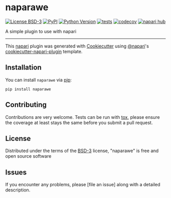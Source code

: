 # naparawe

[![License BSD-3](https://img.shields.io/pypi/l/naparawe.svg?color=green)](https://github.com/githubuser/naparawe/raw/main/LICENSE)
[![PyPI](https://img.shields.io/pypi/v/naparawe.svg?color=green)](https://pypi.org/project/naparawe)
[![Python Version](https://img.shields.io/pypi/pyversions/naparawe.svg?color=green)](https://python.org)
[![tests](https://github.com/githubuser/naparawe/workflows/tests/badge.svg)](https://github.com/githubuser/naparawe/actions)
[![codecov](https://codecov.io/gh/githubuser/naparawe/branch/main/graph/badge.svg)](https://codecov.io/gh/githubuser/naparawe)
[![napari hub](https://img.shields.io/endpoint?url=https://api.napari-hub.org/shields/naparawe)](https://napari-hub.org/plugins/naparawe)

A simple plugin to use with napari

----------------------------------

This [napari] plugin was generated with [Cookiecutter] using [@napari]'s [cookiecutter-napari-plugin] template.

<!--
Don't miss the full getting started guide to set up your new package:
https://github.com/napari/cookiecutter-napari-plugin#getting-started

and review the napari docs for plugin developers:
https://napari.org/stable/plugins/index.html
-->

## Installation

You can install `naparawe` via [pip]:

    pip install naparawe




## Contributing

Contributions are very welcome. Tests can be run with [tox], please ensure
the coverage at least stays the same before you submit a pull request.

## License

Distributed under the terms of the [BSD-3] license,
"naparawe" is free and open source software

## Issues

If you encounter any problems, please [file an issue] along with a detailed description.

[napari]: https://github.com/napari/napari
[Cookiecutter]: https://github.com/audreyr/cookiecutter
[@napari]: https://github.com/napari
[MIT]: http://opensource.org/licenses/MIT
[BSD-3]: http://opensource.org/licenses/BSD-3-Clause
[GNU GPL v3.0]: http://www.gnu.org/licenses/gpl-3.0.txt
[GNU LGPL v3.0]: http://www.gnu.org/licenses/lgpl-3.0.txt
[Apache Software License 2.0]: http://www.apache.org/licenses/LICENSE-2.0
[Mozilla Public License 2.0]: https://www.mozilla.org/media/MPL/2.0/index.txt
[cookiecutter-napari-plugin]: https://github.com/napari/cookiecutter-napari-plugin

[napari]: https://github.com/napari/napari
[tox]: https://tox.readthedocs.io/en/latest/
[pip]: https://pypi.org/project/pip/
[PyPI]: https://pypi.org/

